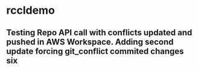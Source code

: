 # rccldemo

## Testing Repo API call with conflicts updated and pushed in AWS Workspace.  Adding second update forcing git_conflict commited changes six